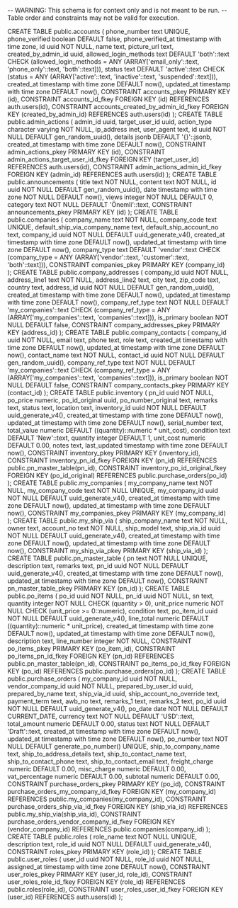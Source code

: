 -- WARNING: This schema is for context only and is not meant to be run.
-- Table order and constraints may not be valid for execution.

CREATE TABLE public.accounts (
  phone_number text UNIQUE,
  phone_verified boolean DEFAULT false,
  phone_verified_at timestamp with time zone,
  id uuid NOT NULL,
  name text,
  picture_url text,
  created_by_admin_id uuid,
  allowed_login_methods text DEFAULT 'both'::text CHECK (allowed_login_methods = ANY (ARRAY['email_only'::text, 'phone_only'::text, 'both'::text])),
  status text DEFAULT 'active'::text CHECK (status = ANY (ARRAY['active'::text, 'inactive'::text, 'suspended'::text])),
  created_at timestamp with time zone DEFAULT now(),
  updated_at timestamp with time zone DEFAULT now(),
  CONSTRAINT accounts_pkey PRIMARY KEY (id),
  CONSTRAINT accounts_id_fkey FOREIGN KEY (id) REFERENCES auth.users(id),
  CONSTRAINT accounts_created_by_admin_id_fkey FOREIGN KEY (created_by_admin_id) REFERENCES auth.users(id)
);
CREATE TABLE public.admin_actions (
  admin_id uuid,
  target_user_id uuid,
  action_type character varying NOT NULL,
  ip_address inet,
  user_agent text,
  id uuid NOT NULL DEFAULT gen_random_uuid(),
  details jsonb DEFAULT '{}'::jsonb,
  created_at timestamp with time zone DEFAULT now(),
  CONSTRAINT admin_actions_pkey PRIMARY KEY (id),
  CONSTRAINT admin_actions_target_user_id_fkey FOREIGN KEY (target_user_id) REFERENCES auth.users(id),
  CONSTRAINT admin_actions_admin_id_fkey FOREIGN KEY (admin_id) REFERENCES auth.users(id)
);
CREATE TABLE public.announcements (
  title text NOT NULL,
  content text NOT NULL,
  id uuid NOT NULL DEFAULT gen_random_uuid(),
  date timestamp with time zone NOT NULL DEFAULT now(),
  views integer NOT NULL DEFAULT 0,
  category text NOT NULL DEFAULT 'Önemli'::text,
  CONSTRAINT announcements_pkey PRIMARY KEY (id)
);
CREATE TABLE public.companies (
  company_name text NOT NULL,
  company_code text UNIQUE,
  default_ship_via_company_name text,
  default_ship_account_no text,
  company_id uuid NOT NULL DEFAULT uuid_generate_v4(),
  created_at timestamp with time zone DEFAULT now(),
  updated_at timestamp with time zone DEFAULT now(),
  company_type text DEFAULT 'vendor'::text CHECK (company_type = ANY (ARRAY['vendor'::text, 'customer'::text, 'both'::text])),
  CONSTRAINT companies_pkey PRIMARY KEY (company_id)
);
CREATE TABLE public.company_addresses (
  company_id uuid NOT NULL,
  address_line1 text NOT NULL,
  address_line2 text,
  city text,
  zip_code text,
  country text,
  address_id uuid NOT NULL DEFAULT gen_random_uuid(),
  created_at timestamp with time zone DEFAULT now(),
  updated_at timestamp with time zone DEFAULT now(),
  company_ref_type text NOT NULL DEFAULT 'my_companies'::text CHECK (company_ref_type = ANY (ARRAY['my_companies'::text, 'companies'::text])),
  is_primary boolean NOT NULL DEFAULT false,
  CONSTRAINT company_addresses_pkey PRIMARY KEY (address_id)
);
CREATE TABLE public.company_contacts (
  company_id uuid NOT NULL,
  email text,
  phone text,
  role text,
  created_at timestamp with time zone DEFAULT now(),
  updated_at timestamp with time zone DEFAULT now(),
  contact_name text NOT NULL,
  contact_id uuid NOT NULL DEFAULT gen_random_uuid(),
  company_ref_type text NOT NULL DEFAULT 'my_companies'::text CHECK (company_ref_type = ANY (ARRAY['my_companies'::text, 'companies'::text])),
  is_primary boolean NOT NULL DEFAULT false,
  CONSTRAINT company_contacts_pkey PRIMARY KEY (contact_id)
);
CREATE TABLE public.inventory (
  pn_id uuid NOT NULL,
  po_price numeric,
  po_id_original uuid,
  po_number_original text,
  remarks text,
  status text,
  location text,
  inventory_id uuid NOT NULL DEFAULT uuid_generate_v4(),
  created_at timestamp with time zone DEFAULT now(),
  updated_at timestamp with time zone DEFAULT now(),
  serial_number text,
  total_value numeric DEFAULT ((quantity)::numeric * unit_cost),
  condition text DEFAULT 'New'::text,
  quantity integer DEFAULT 1,
  unit_cost numeric DEFAULT 0.00,
  notes text,
  last_updated timestamp with time zone DEFAULT now(),
  CONSTRAINT inventory_pkey PRIMARY KEY (inventory_id),
  CONSTRAINT inventory_pn_id_fkey FOREIGN KEY (pn_id) REFERENCES public.pn_master_table(pn_id),
  CONSTRAINT inventory_po_id_original_fkey FOREIGN KEY (po_id_original) REFERENCES public.purchase_orders(po_id)
);
CREATE TABLE public.my_companies (
  my_company_name text NOT NULL,
  my_company_code text NOT NULL UNIQUE,
  my_company_id uuid NOT NULL DEFAULT uuid_generate_v4(),
  created_at timestamp with time zone DEFAULT now(),
  updated_at timestamp with time zone DEFAULT now(),
  CONSTRAINT my_companies_pkey PRIMARY KEY (my_company_id)
);
CREATE TABLE public.my_ship_via (
  ship_company_name text NOT NULL,
  owner text,
  account_no text NOT NULL,
  ship_model text,
  ship_via_id uuid NOT NULL DEFAULT uuid_generate_v4(),
  created_at timestamp with time zone DEFAULT now(),
  updated_at timestamp with time zone DEFAULT now(),
  CONSTRAINT my_ship_via_pkey PRIMARY KEY (ship_via_id)
);
CREATE TABLE public.pn_master_table (
  pn text NOT NULL UNIQUE,
  description text,
  remarks text,
  pn_id uuid NOT NULL DEFAULT uuid_generate_v4(),
  created_at timestamp with time zone DEFAULT now(),
  updated_at timestamp with time zone DEFAULT now(),
  CONSTRAINT pn_master_table_pkey PRIMARY KEY (pn_id)
);
CREATE TABLE public.po_items (
  po_id uuid NOT NULL,
  pn_id uuid NOT NULL,
  sn text,
  quantity integer NOT NULL CHECK (quantity > 0),
  unit_price numeric NOT NULL CHECK (unit_price >= 0::numeric),
  condition text,
  po_item_id uuid NOT NULL DEFAULT uuid_generate_v4(),
  line_total numeric DEFAULT ((quantity)::numeric * unit_price),
  created_at timestamp with time zone DEFAULT now(),
  updated_at timestamp with time zone DEFAULT now(),
  description text,
  line_number integer NOT NULL,
  CONSTRAINT po_items_pkey PRIMARY KEY (po_item_id),
  CONSTRAINT po_items_pn_id_fkey FOREIGN KEY (pn_id) REFERENCES public.pn_master_table(pn_id),
  CONSTRAINT po_items_po_id_fkey FOREIGN KEY (po_id) REFERENCES public.purchase_orders(po_id)
);
CREATE TABLE public.purchase_orders (
  my_company_id uuid NOT NULL,
  vendor_company_id uuid NOT NULL,
  prepared_by_user_id uuid,
  prepared_by_name text,
  ship_via_id uuid,
  ship_account_no_override text,
  payment_term text,
  awb_no text,
  remarks_1 text,
  remarks_2 text,
  po_id uuid NOT NULL DEFAULT uuid_generate_v4(),
  po_date date NOT NULL DEFAULT CURRENT_DATE,
  currency text NOT NULL DEFAULT 'USD'::text,
  total_amount numeric DEFAULT 0.00,
  status text NOT NULL DEFAULT 'Draft'::text,
  created_at timestamp with time zone DEFAULT now(),
  updated_at timestamp with time zone DEFAULT now(),
  po_number text NOT NULL DEFAULT generate_po_number() UNIQUE,
  ship_to_company_name text,
  ship_to_address_details text,
  ship_to_contact_name text,
  ship_to_contact_phone text,
  ship_to_contact_email text,
  freight_charge numeric DEFAULT 0.00,
  misc_charge numeric DEFAULT 0.00,
  vat_percentage numeric DEFAULT 0.00,
  subtotal numeric DEFAULT 0.00,
  CONSTRAINT purchase_orders_pkey PRIMARY KEY (po_id),
  CONSTRAINT purchase_orders_my_company_id_fkey FOREIGN KEY (my_company_id) REFERENCES public.my_companies(my_company_id),
  CONSTRAINT purchase_orders_ship_via_id_fkey FOREIGN KEY (ship_via_id) REFERENCES public.my_ship_via(ship_via_id),
  CONSTRAINT purchase_orders_vendor_company_id_fkey FOREIGN KEY (vendor_company_id) REFERENCES public.companies(company_id)
);
CREATE TABLE public.roles (
  role_name text NOT NULL UNIQUE,
  description text,
  role_id uuid NOT NULL DEFAULT uuid_generate_v4(),
  CONSTRAINT roles_pkey PRIMARY KEY (role_id)
);
CREATE TABLE public.user_roles (
  user_id uuid NOT NULL,
  role_id uuid NOT NULL,
  assigned_at timestamp with time zone DEFAULT now(),
  CONSTRAINT user_roles_pkey PRIMARY KEY (user_id, role_id),
  CONSTRAINT user_roles_role_id_fkey FOREIGN KEY (role_id) REFERENCES public.roles(role_id),
  CONSTRAINT user_roles_user_id_fkey FOREIGN KEY (user_id) REFERENCES auth.users(id)
);
